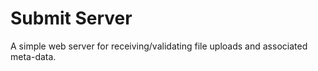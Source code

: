 # Submit Server

A simple web server for receiving/validating file uploads and associated meta-data.  
